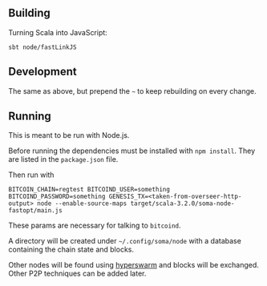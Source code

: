 ## Building

Turning Scala into JavaScript:

```
sbt node/fastLinkJS
```

## Development

The same as above, but prepend the `~` to keep rebuilding on every change.

## Running

This is meant to be run with Node.js.

Before running the dependencies must be installed with `npm install`. They are listed in the `package.json` file.

Then run with

```
BITCOIN_CHAIN=regtest BITCOIND_USER=something BITCOIND_PASSWORD=something GENESIS_TX=<taken-from-overseer-http-output> node --enable-source-maps target/scala-3.2.0/soma-node-fastopt/main.js
```

These params are necessary for talking to `bitcoind`.

A directory will be created under `~/.config/soma/node` with a database containing the chain state and blocks.

Other nodes will be found using [hyperswarm](http://npmjs.com/hyperswarm) and blocks will be exchanged. Other P2P techniques can be added later.
